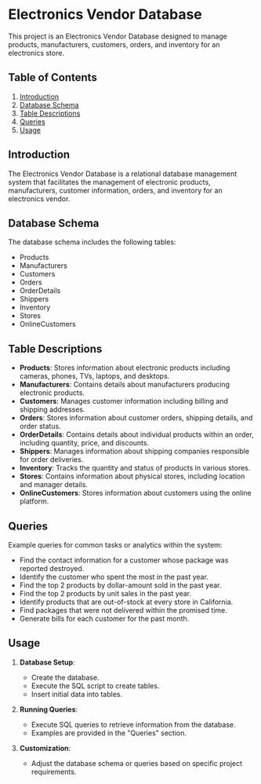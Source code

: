 # Electronics Vendor Database

This project is an Electronics Vendor Database designed to manage products, manufacturers, customers, orders, and inventory for an electronics store.

## Table of Contents

1. [Introduction](#introduction)
2. [Database Schema](#database-schema)
3. [Table Descriptions](#table-descriptions)
4. [Queries](#queries)
5. [Usage](#usage)

## Introduction

The Electronics Vendor Database is a relational database management system that facilitates the management of electronic products, manufacturers, customer information, orders, and inventory for an electronics vendor.

## Database Schema

The database schema includes the following tables:
- Products
- Manufacturers
- Customers
- Orders
- OrderDetails
- Shippers
- Inventory
- Stores
- OnlineCustomers

## Table Descriptions

- **Products**: Stores information about electronic products including cameras, phones, TVs, laptops, and desktops.
- **Manufacturers**: Contains details about manufacturers producing electronic products.
- **Customers**: Manages customer information including billing and shipping addresses.
- **Orders**: Stores information about customer orders, shipping details, and order status.
- **OrderDetails**: Contains details about individual products within an order, including quantity, price, and discounts.
- **Shippers**: Manages information about shipping companies responsible for order deliveries.
- **Inventory**: Tracks the quantity and status of products in various stores.
- **Stores**: Contains information about physical stores, including location and manager details.
- **OnlineCustomers**: Stores information about customers using the online platform.

## Queries

Example queries for common tasks or analytics within the system:
- Find the contact information for a customer whose package was reported destroyed.
- Identify the customer who spent the most in the past year.
- Find the top 2 products by dollar-amount sold in the past year.
- Find the top 2 products by unit sales in the past year.
- Identify products that are out-of-stock at every store in California.
- Find packages that were not delivered within the promised time.
- Generate bills for each customer for the past month.

## Usage

1. **Database Setup**:
   - Create the database.
   - Execute the SQL script to create tables.
   - Insert initial data into tables.

2. **Running Queries**:
   - Execute SQL queries to retrieve information from the database.
   - Examples are provided in the "Queries" section.

3. **Customization**:
   - Adjust the database schema or queries based on specific project requirements.


